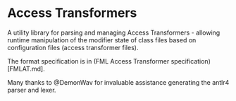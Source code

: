 # Access Transformers
A utility library for parsing and managing Access Transformers - allowing runtime manipulation of the modifier state of class files based on configuration files (access transformer files).

The format specification is in (FML Access Transformer specification)[FMLAT.md].

Many thanks to @DemonWav for invaluable assistance generating the antlr4 parser and lexer.
